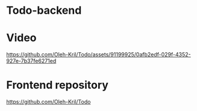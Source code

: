# Todo-backend
# Video
https://github.com/Oleh-Kril/Todo/assets/91199925/0afb2edf-029f-4352-927e-7b37fe6271ed

# Frontend repository
https://github.com/Oleh-Kril/Todo
